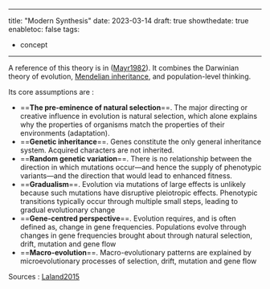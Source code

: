 
---
title: "Modern Synthesis"
date: 2023-03-14
draft: true
showthedate: true
enabletoc: false
tags:
- concept
---

A reference of this theory is in ([Mayr1982](reference/Mayr1982.md)). It combines the Darwinian theory of evolution, [Mendelian inheritance](concept/Mendelian%20inheritance.md), and population-level thinking.

Its core assumptions are :

- ==**The pre-eminence of natural selection**==. The major directing or creative influence in evolution is natural selection, which alone explains why the properties of organisms match the properties of their environments (adaptation).
- ==**Genetic inheritance**==. Genes constitute the only general inheritance system. Acquired characters are not inherited.
- ==**Random genetic variation**==. There is no relationship between the direction in which mutations occur—and hence the supply of phenotypic variants—and the direction that would lead to enhanced fitness.
- ==**Gradualism**==. Evolution via mutations of large effects is unlikely because such mutations have disruptive pleiotropic effects. Phenotypic transitions typically occur through multiple small steps, leading to gradual evolutionary change
- ==**Gene-centred perspective**==. Evolution requires, and is often defined as, change in gene frequencies. Populations evolve through changes in gene frequencies brought about through natural selection, drift, mutation and gene flow
- ==**Macro-evolution**==. Macro-evolutionary patterns are explained by microevolutionary processes of selection, drift, mutation and gene flow


Sources : 
[Laland2015](reference/Laland2015.md)
